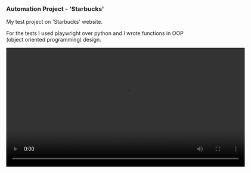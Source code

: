 ### Automation Project - 'Starbucks'
My test project on 'Starbucks' website.

For the tests I used playwright over python and I wrote functions in OOP (object oriented programming) design.


<video src="https://github.com/user-attachments/assets/12b62d8d-e6aa-46eb-a1e1-fe8422194dd1"
  controls 
       width="640">
</video>







